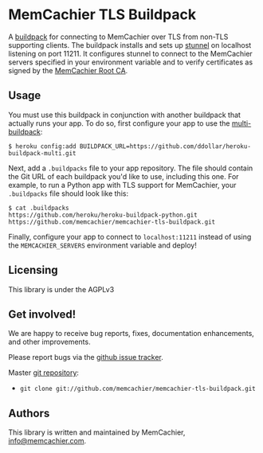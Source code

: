 # MemCachier TLS Buildpack

A [buildpack] for connecting to MemCachier over TLS from non-TLS supporting
clients. The buildpack installs and sets up [stunnel] on localhost listening
on port 11211. It configures stunnel to connect to the MemCachier servers
specified in your environment variable and to verify certificates as signed by
the [MemCachier Root CA](https://www.memcachier.com/MemCachierRootCA.pem).

## Usage

You must use this buildpack in conjunction with another buildpack that actually
runs your app. To do so, first configure your app to use the
[multi-buildpack](https://github.com/ddollar/heroku-buildpack-multi):

    $ heroku config:add BUILDPACK_URL=https://github.com/ddollar/heroku-buildpack-multi.git

Next, add a `.buildpacks` file to your app repository. The file should contain
the Git URL of each buildpack you'd like to use, including this one. For
example, to run a Python app with TLS support for MemCachier, your
`.buildpacks` file should look like this:

    $ cat .buildpacks
    https://github.com/heroku/heroku-buildpack-python.git
    https://github.com/memcachier/memcachier-tls-buildpack.git

Finally, configure your app to connect to `localhost:11211` instead of using
the `MEMCACHIER_SERVERS` environment variable and deploy!

## Licensing

This library is under the AGPLv3

## Get involved!

We are happy to receive bug reports, fixes, documentation enhancements,
and other improvements.

Please report bugs via the
[github issue tracker](https://github.com/memcachier/memcachier-tls-buildpack/issues).

Master [git repository](https://github.com/memcachier/memcachier-tls-buildpack):

* `git clone git://github.com/memcachier/memcachier-tls-buildpack.git`

## Authors

This library is written and  maintained by MemCachier,
<info@memcachier.com>.

[buildpack]: https://devcenter.heroku.com/articles/buildpacks
[stunnel]: https://www.stunnel.org/index.html
